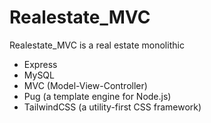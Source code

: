 # Realestate_MVC

Realestate_MVC is a real estate  monolithic 

- Express
- MySQL
- MVC (Model-View-Controller)
- Pug (a template engine for Node.js)
- TailwindCSS (a utility-first CSS framework)

